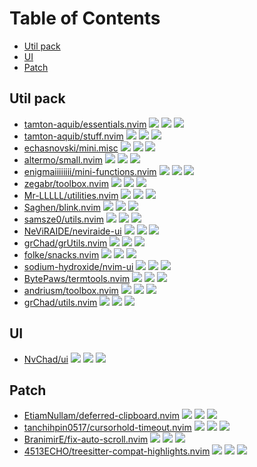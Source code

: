 # Table of Contents

<!-- toc -->

- [Util pack](#util-pack)
- [UI](#ui)
- [Patch](#patch)

<!-- tocstop -->

## Util pack

- [tamton-aquib/essentials.nvim](https://github.com/tamton-aquib/essentials.nvim) ![](https://img.shields.io/github/stars/tamton-aquib/essentials.nvim) ![](https://img.shields.io/github/last-commit/tamton-aquib/essentials.nvim) ![](https://img.shields.io/github/commit-activity/y/tamton-aquib/essentials.nvim)
- [tamton-aquib/stuff.nvim](https://github.com/tamton-aquib/stuff.nvim) ![](https://img.shields.io/github/stars/tamton-aquib/stuff.nvim) ![](https://img.shields.io/github/last-commit/tamton-aquib/stuff.nvim) ![](https://img.shields.io/github/commit-activity/y/tamton-aquib/stuff.nvim)
- [echasnovski/mini.misc](https://github.com/echasnovski/mini.misc) ![](https://img.shields.io/github/stars/echasnovski/mini.misc) ![](https://img.shields.io/github/last-commit/echasnovski/mini.misc) ![](https://img.shields.io/github/commit-activity/y/echasnovski/mini.misc)
- [altermo/small.nvim](https://github.com/altermo/small.nvim) ![](https://img.shields.io/github/stars/altermo/small.nvim) ![](https://img.shields.io/github/last-commit/altermo/small.nvim) ![](https://img.shields.io/github/commit-activity/y/altermo/small.nvim)
- [enigmaiiiiiiii/mini-functions.nvim](https://github.com/enigmaiiiiiiii/mini-functions.nvim) ![](https://img.shields.io/github/stars/enigmaiiiiiiii/mini-functions.nvim) ![](https://img.shields.io/github/last-commit/enigmaiiiiiiii/mini-functions.nvim) ![](https://img.shields.io/github/commit-activity/y/enigmaiiiiiiii/mini-functions.nvim)
- [zegabr/toolbox.nvim](https://github.com/zegabr/toolbox.nvim) ![](https://img.shields.io/github/stars/zegabr/toolbox.nvim) ![](https://img.shields.io/github/last-commit/zegabr/toolbox.nvim) ![](https://img.shields.io/github/commit-activity/y/zegabr/toolbox.nvim)
- [Mr-LLLLL/utilities.nvim](https://github.com/Mr-LLLLL/utilities.nvim) ![](https://img.shields.io/github/stars/Mr-LLLLL/utilities.nvim) ![](https://img.shields.io/github/last-commit/Mr-LLLLL/utilities.nvim) ![](https://img.shields.io/github/commit-activity/y/Mr-LLLLL/utilities.nvim)
- [Saghen/blink.nvim](https://github.com/Saghen/blink.nvim) ![](https://img.shields.io/github/stars/Saghen/blink.nvim) ![](https://img.shields.io/github/last-commit/Saghen/blink.nvim) ![](https://img.shields.io/github/commit-activity/y/Saghen/blink.nvim)
- [samsze0/utils.nvim](https://github.com/samsze0/utils.nvim) ![](https://img.shields.io/github/stars/samsze0/utils.nvim) ![](https://img.shields.io/github/last-commit/samsze0/utils.nvim) ![](https://img.shields.io/github/commit-activity/y/samsze0/utils.nvim)
- [NeViRAIDE/neviraide-ui](https://github.com/NeViRAIDE/neviraide-ui) ![](https://img.shields.io/github/stars/NeViRAIDE/neviraide-ui) ![](https://img.shields.io/github/last-commit/NeViRAIDE/neviraide-ui) ![](https://img.shields.io/github/commit-activity/y/NeViRAIDE/neviraide-ui)
- [grChad/grUtils.nvim](https://github.com/grChad/grUtils.nvim) ![](https://img.shields.io/github/stars/grChad/grUtils.nvim) ![](https://img.shields.io/github/last-commit/grChad/grUtils.nvim) ![](https://img.shields.io/github/commit-activity/y/grChad/grUtils.nvim)
- [folke/snacks.nvim](https://github.com/folke/snacks.nvim) ![](https://img.shields.io/github/stars/folke/snacks.nvim) ![](https://img.shields.io/github/last-commit/folke/snacks.nvim) ![](https://img.shields.io/github/commit-activity/y/folke/snacks.nvim)
- [sodium-hydroxide/nvim-ui](https://github.com/sodium-hydroxide/nvim-ui) ![](https://img.shields.io/github/stars/sodium-hydroxide/nvim-ui) ![](https://img.shields.io/github/last-commit/sodium-hydroxide/nvim-ui) ![](https://img.shields.io/github/commit-activity/y/sodium-hydroxide/nvim-ui)
- [BytePaws/termtools.nvim](https://github.com/BytePaws/termtools.nvim) ![](https://img.shields.io/github/stars/BytePaws/termtools.nvim) ![](https://img.shields.io/github/last-commit/BytePaws/termtools.nvim) ![](https://img.shields.io/github/commit-activity/y/BytePaws/termtools.nvim)
- [andriusm/toolbox.nvim](https://github.com/andriusm/toolbox.nvim) ![](https://img.shields.io/github/stars/andriusm/toolbox.nvim) ![](https://img.shields.io/github/last-commit/andriusm/toolbox.nvim) ![](https://img.shields.io/github/commit-activity/y/andriusm/toolbox.nvim)
- [grChad/utils.nvim](https://github.com/grChad/utils.nvim) ![](https://img.shields.io/github/stars/grChad/utils.nvim) ![](https://img.shields.io/github/last-commit/grChad/utils.nvim) ![](https://img.shields.io/github/commit-activity/y/grChad/utils.nvim)

## UI

- [NvChad/ui](https://github.com/NvChad/ui) ![](https://img.shields.io/github/stars/NvChad/ui) ![](https://img.shields.io/github/last-commit/NvChad/ui) ![](https://img.shields.io/github/commit-activity/y/NvChad/ui)

## Patch

- [EtiamNullam/deferred-clipboard.nvim](https://github.com/EtiamNullam/deferred-clipboard.nvim) ![](https://img.shields.io/github/stars/EtiamNullam/deferred-clipboard.nvim) ![](https://img.shields.io/github/last-commit/EtiamNullam/deferred-clipboard.nvim) ![](https://img.shields.io/github/commit-activity/y/EtiamNullam/deferred-clipboard.nvim)
- [tanchihpin0517/cursorhold-timeout.nvim](https://github.com/tanchihpin0517/cursorhold-timeout.nvim) ![](https://img.shields.io/github/stars/tanchihpin0517/cursorhold-timeout.nvim) ![](https://img.shields.io/github/last-commit/tanchihpin0517/cursorhold-timeout.nvim) ![](https://img.shields.io/github/commit-activity/y/tanchihpin0517/cursorhold-timeout.nvim)
- [BranimirE/fix-auto-scroll.nvim](https://github.com/BranimirE/fix-auto-scroll.nvim) ![](https://img.shields.io/github/stars/BranimirE/fix-auto-scroll.nvim) ![](https://img.shields.io/github/last-commit/BranimirE/fix-auto-scroll.nvim) ![](https://img.shields.io/github/commit-activity/y/BranimirE/fix-auto-scroll.nvim)
- [4513ECHO/treesitter-compat-highlights.nvim](https://github.com/4513ECHO/treesitter-compat-highlights.nvim) ![](https://img.shields.io/github/stars/4513ECHO/treesitter-compat-highlights.nvim) ![](https://img.shields.io/github/last-commit/4513ECHO/treesitter-compat-highlights.nvim) ![](https://img.shields.io/github/commit-activity/y/4513ECHO/treesitter-compat-highlights.nvim)
